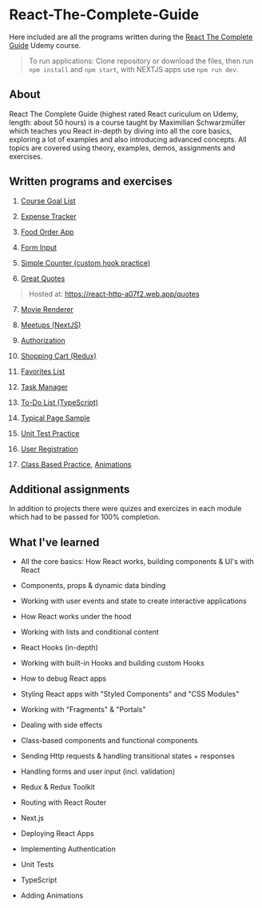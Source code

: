 # React-The-Complete-Guide

Here included are all the programs written during the [React The Complete Guide](https://www.udemy.com/course/react-the-complete-guide-incl-redux/) Udemy course.

> To run applications: Clone repository or download the files, then run `npm install` and `npm start`, with NEXTJS apps use `npm run dev`.

## About

React The Complete Guide (highest rated React curiculum on Udemy, length: about 50 hours) is a course taught by Maximilian Schwarzmüller which teaches you React in-depth by diving into all the core basics, exploring a lot of examples and also introducing advanced concepts. All topics are covered using theory, examples, demos, assignments and exercises.

## Written programs and exercises

1. [Course Goal List](Course-Goals)

2. [Expense Tracker](Expense-Tracker)

3. [Food Order App](Food-Order-App)

4. [Form Input](Form-Input)

5. [Simple Counter (custom hook practice)](Forward-Backward-Counter)

6. [Great Quotes](Great-Quotes)

> Hosted at: https://react-http-a07f2.web.app/quotes

7. [Movie Renderer](Movie-Renderer)

8. [Meetups (NextJS)](Next-Meetups/next-meetups)

9. [Authorization](React-Auth)

10. [Shopping Cart (Redux)](Redux-Cart)

11. [Favorites List](Replace-Redux)

12. [Task Manager](Task-Manager)

13. [To-Do List (TypeScript)](Typescript-React)

14. [Typical Page Sample](Typical-Page)

15. [Unit Test Practice](Unit-Tests)

16. [User Registration](User-Registration)

17. [Class Based Practice](Class-Based-Practice), [Animations](Class-Based-Animations)

## Additional assignments

In addition to projects there were quizes and exercizes in each module which had to be passed for 100% completion.

## What I've learned

- All the core basics: How React works, building components & UI's with React

- Components, props & dynamic data binding

- Working with user events and state to create interactive applications

- How React works under the hood

- Working with lists and conditional content

- React Hooks (in-depth)

- Working with built-in Hooks and building custom Hooks

- How to debug React apps

- Styling React apps with "Styled Components" and "CSS Modules"

- Working with "Fragments" & "Portals"

- Dealing with side effects

- Class-based components and functional components

- Sending Http requests & handling transitional states + responses

- Handling forms and user input (incl. validation)

- Redux & Redux Toolkit

- Routing with React Router

- Next.js

- Deploying React Apps

- Implementing Authentication

- Unit Tests

- TypeScript

- Adding Animations
